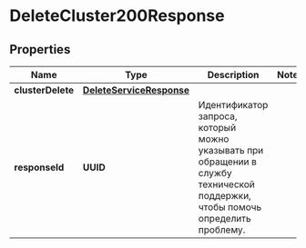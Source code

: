 

# DeleteCluster200Response


## Properties

| Name | Type | Description | Notes |
|------------ | ------------- | ------------- | -------------|
|**clusterDelete** | [**DeleteServiceResponse**](DeleteServiceResponse.md) |  |  |
|**responseId** | **UUID** | Идентификатор запроса, который можно указывать при обращении в службу технической поддержки, чтобы помочь определить проблему. |  |



